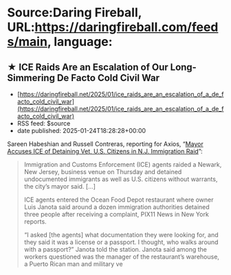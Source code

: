 # Source:Daring Fireball, URL:https://daringfireball.com/feeds/main, language:

## ★ ICE Raids Are an Escalation of Our Long-Simmering De Facto Cold Civil War
 - [https://daringfireball.net/2025/01/ice_raids_are_an_escalation_of_a_de_facto_cold_civil_war](https://daringfireball.net/2025/01/ice_raids_are_an_escalation_of_a_de_facto_cold_civil_war)
 - RSS feed: $source
 - date published: 2025-01-24T18:28:28+00:00

<p>Sareen Habeshian and Russell Contreras, reporting for Axios, “<a href="https://www.axios.com/2025/01/24/ice-raid-newark-new-jersey-immigration-us-citizens">Mayor Accuses ICE of Detaining Vet, U.S. Citizens in N.J. Immigration Raid</a>”:</p>

<blockquote>
  <p>Immigration and Customs Enforcement (ICE) agents raided a Newark,
New Jersey, business venue on Thursday and detained undocumented
immigrants as well as U.S. citizens without warrants, the city’s
mayor said. [...]</p>

<p>ICE agents entered the Ocean Food Depot restaurant where owner
Luis Janota said around a dozen immigration authorities detained
three people after receiving a complaint, PIX11 News in New York
reports.</p>

<p>“I asked [the agents] what documentation they were looking for,
and they said it was a license or a passport. I thought, who walks
around with a passport?” Janota told the station. Janota said
among the workers questioned was the manager of the restaurant’s
warehouse, a Puerto Rican man and military ve

